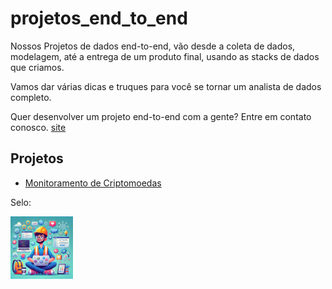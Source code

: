 # projetos_end_to_end

Nossos Projetos de dados end-to-end, vão desde a coleta de dados, modelagem, até a entrega de um produto final, usando as stacks de dados que criamos.

Vamos dar várias dicas e truques para você se tornar um analista de dados completo.

Quer desenvolver um projeto end-to-end com a gente? Entre em contato conosco. [site](https://insightcore.tech/)

## Projetos

- [Monitoramento de Criptomoedas](/Covid_19/README.md)

Selo:

[<img src="img/image.webp" width="100" height="100">](https://github.com/Linhares015)
